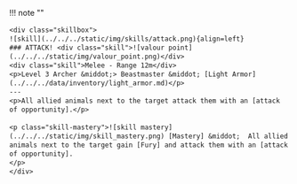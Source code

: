 !!! note ""

    <div class="skillbox">
    ![skill](../../../static/img/skills/attack.png){align=left}
    ### ATTACK! <div class="skill">![valour point](../../../static/img/valour_point.png)</div>
    <div class="skill">Melee - Range 12m</div>
    <p>Level 3 Archer &middot;> Beastmaster &middot; [Light Armor](../../../data/inventory/light_armor.md)</p>
    ---
    <p>All allied animals next to the target attack them with an [attack of opportunity].</p>

    <p class="skill-mastery">![skill mastery](../../../static/img/skill_mastery.png) [Mastery] &middot;  All allied animals next to the target gain [Fury] and attack them with an [attack of opportunity].
    </p>
    </div>

